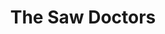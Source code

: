 ---
title: "The Saw Doctors"
summary: "The Saw Doctors are an Irish rock band. Formed in 1986 in Tuam, County Galway, they have achieved eighteen Top 30 singles in the Republic of Ireland including three number ones. Their first number one, \"I Useta Lover,\" topped the Irish charts for nine consecutive weeks in 1990 and holds the record for the country's all-time biggest-selling single. On 15 February 2008, they received a Lifetime Achievement Award at the Meteor Ireland Music Awards."
slug: "the-saw-doctors"
image: "the-saw-doctors.jpg"
apple_music_artist_url: "https://music.apple.com/gb/artist/the-saw-doctors/80944809"
wikipedia_url: "https://en.wikipedia.org/wiki/The_Saw_Doctors"
---
